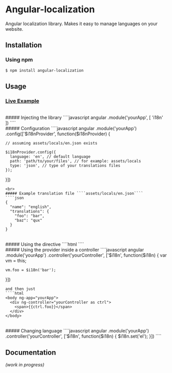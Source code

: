 # Angular-localization

Angular localization library. Makes it easy to manage languages on your website.

## Installation
### Using npm
````bash
$ npm install angular-localization
````

## Usage
### [Live Example](https://embed.plnkr.co/uQedPz/)
<br>
##### Injecting the library
````javascript
angular
  .module('yourApp', [
    'i18n'
  ])
````
<br>
##### Configuration
````javascript
angular
  .module('yourApp')
  .config(['$i18nProvider', function($i18nProvider) {
    
    // assuming assets/locals/en.json exists
    
    $i18nProvider.config({
      language: 'en', // default language
      path: 'path/to/your/files', // for example: assets/locals
      type: 'json', // type of your translations files
    });
    
  }])
````
<br>
##### Example translation file ````assets/locals/en.json````
````json
{
  "name": "english",
  "translations": {
    "foo": "bar",
    "baz": "qux"
  }
}
````
<br>
##### Using the directive
````html
<span i18n="foo"></span>
````
<br>
##### Using the provider inside a controller
````javascript
angular
  .module('yourApp')
  .controller('yourController', ['$i18n', function($i18n) {
    var vm = this;
    
    vm.foo = $i18n('bar');
  }])
````
and then just
````html
<body ng-app="yourApp">
  <div ng-controller="yourController as ctrl">
    <span>{{ctrl.foo}}</span>
  </div>
</body>
````
<br>
##### Changing language
````javascript
angular
  .module('yourApp')
  .controller('yourController', ['$i18n', function($i18n) {
    $i18n.set('el');
  }])
````

## Documentation
*(work in progress)*